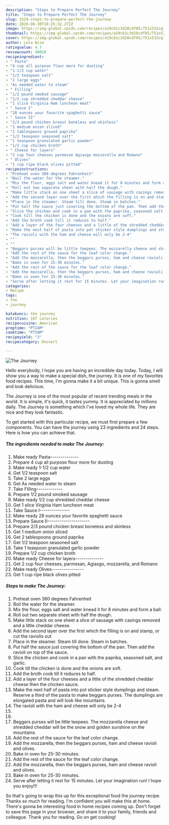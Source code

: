 ```yaml
---
description: "Steps to Prepare Perfect The Journey"
title: "Steps to Prepare Perfect The Journey"
slug: 1529-steps-to-prepare-perfect-the-journey
date: 2020-06-30T18:25:32.272Z
image: https://img-global.cpcdn.com/recipes/a19cb1c3d28cdf05/751x532cq70/the-journey-recipe-main-photo.jpg
thumbnail: https://img-global.cpcdn.com/recipes/a19cb1c3d28cdf05/751x532cq70/the-journey-recipe-main-photo.jpg
cover: https://img-global.cpcdn.com/recipes/a19cb1c3d28cdf05/751x532cq70/the-journey-recipe-main-photo.jpg
author: Lela Wise
ratingvalue: 4.7
reviewcount: 40028
recipeingredient:
- " Pasta"
- "4 cup all purpose flour more for dusting"
- "1-1/2 cup water"
- "1/2 teaspoon salt"
- "2 large eggs"
- "As needed water to steam"
- " Filling"
- "1/2 pound smoked sausage"
- "1/2 cup shredded cheddar cheese"
- "1 slice Virginia Ham luncheon meat"
- " Sauce I"
- "28 ounces your favorite spaghetti sauce"
- " Sauce II"
- "2/3 pound chicken breast boneless and skinless"
- "1 medium onion sliced"
- "2 tablespoons ground paprika"
- "1/2 teaspoon seasoned salt"
- "1 teaspoon granulated garlic powder"
- "1/2 cup chicken broth"
- " Cheese for layers"
- "2 cup four cheeses parmesan Agiasgo mozzarella and Romano"
- " Olives"
- "1 cup ripe black olives pitted"
recipeinstructions:
- "Preheat oven 360 degrees Fahrenheit"
- "Boil the water for the steamer."
- "Mix the flour, eggs salt and water knead it for 8 minutes and form a ball."
- "Roll out two separate sheet with half the dough."
- "Make little stack on one sheet a slice of sausage with casings removed and a little cheddar cheese."
- "Add the second layer over the first which the filling is on and stamp, or cut the raviolis out"
- "Place in the steamer. Steam till done. Steam in batches."
- "Put half the sauce just covering the bottom of the pan. Then add the ravioli on top of the sauce."
- "Slice the chicken and cook in a pan with the paprika, seasoned salt, and garlic."
- "Cook till the chicken is done and the onions are soft."
- "Add the broth cook till it reduces to half."
- "Add a layer of the four cheeses and a little of the shredded cheddar cheese then the chicken sauce."
- "Make the next half of pasta into pot sticker style dumplings and steam. Reserve a third of the pasta to make beggars purses. The dumplings are elongated pasta and will look like mountains."
- "The ravioli with the ham and cheese will only be 2-4"
- ""
- ""
- "Beggars purses will be little teepees. The mozzarella cheese and shredded cheddar will be the snow and golden sunshine on the mountains."
- "Add the rest of the sauce for the leaf color change."
- "Add the mozzarella, then the beggars purses, ham and cheese ravioli and olives."
- "Bake in oven for 25-30 minutes."
- "Add the rest of the sauce for the leaf color change."
- "Add the mozzarella, then the beggars purses, ham and cheese ravioli and olives."
- "Bake in oven for 25-30 minutes."
- "Serve after letting it rest for 15 minutes. Let your imagination run! I hope you enjoy!!!"
categories:
- Recipe
tags:
- the
- journey

katakunci: the journey 
nutrition: 187 calories
recipecuisine: American
preptime: "PT24M"
cooktime: "PT58M"
recipeyield: "3"
recipecategory: Dessert

---
```



![The Journey](https://img-global.cpcdn.com/recipes/a19cb1c3d28cdf05/751x532cq70/the-journey-recipe-main-photo.jpg)

Hello everybody, I hope you are having an incredible day today. Today, I will show you a way to make a special dish, the journey. It is one of my favorites food recipes. This time, I'm gonna make it a bit unique. This is gonna smell and look delicious.

The Journey is one of the most popular of recent trending meals in the world. It is simple, it's quick, it tastes yummy. It is appreciated by millions daily. The Journey is something which I've loved my whole life. They are nice and they look fantastic.




To get started with this particular recipe, we must first prepare a few components. You can have the journey using 23 ingredients and 24 steps. Here is how you can achieve that.

<!--inarticleads1-->

##### The ingredients needed to make The Journey:

1. Make ready  Pasta--------------
1. Prepare 4 cup all purpose flour more for dusting
1. Make ready 1-1/2 cup water
1. Get 1/2 teaspoon salt
1. Take 2 large eggs
1. Get As needed water to steam
1. Take  Filling-------------
1. Prepare 1/2 pound smoked sausage
1. Make ready 1/2 cup shredded cheddar cheese
1. Get 1 slice Virginia Ham luncheon meat
1. Take  Sauce I---------------
1. Make ready 28 ounces your favorite spaghetti sauce
1. Prepare  Sauce II---------------------
1. Prepare 2/3 pound chicken breast boneless and skinless
1. Get 1 medium onion sliced
1. Get 2 tablespoons ground paprika
1. Get 1/2 teaspoon seasoned salt
1. Take 1 teaspoon granulated garlic powder
1. Prepare 1/2 cup chicken broth
1. Make ready  Cheese for layers--------------
1. Get 2 cup four cheeses, parmesan, Agiasgo, mozzarella, and Romano
1. Make ready  Olives----------------
1. Get 1 cup ripe black olives pitted




<!--inarticleads2-->

##### Steps to make The Journey:

1. Preheat oven 360 degrees Fahrenheit
1. Boil the water for the steamer.
1. Mix the flour, eggs salt and water knead it for 8 minutes and form a ball.
1. Roll out two separate sheet with half the dough.
1. Make little stack on one sheet a slice of sausage with casings removed and a little cheddar cheese.
1. Add the second layer over the first which the filling is on and stamp, or cut the raviolis out
1. Place in the steamer. Steam till done. Steam in batches.
1. Put half the sauce just covering the bottom of the pan. Then add the ravioli on top of the sauce.
1. Slice the chicken and cook in a pan with the paprika, seasoned salt, and garlic.
1. Cook till the chicken is done and the onions are soft.
1. Add the broth cook till it reduces to half.
1. Add a layer of the four cheeses and a little of the shredded cheddar cheese then the chicken sauce.
1. Make the next half of pasta into pot sticker style dumplings and steam. Reserve a third of the pasta to make beggars purses. The dumplings are elongated pasta and will look like mountains.
1. The ravioli with the ham and cheese will only be 2-4
1. 
1. 
1. Beggars purses will be little teepees. The mozzarella cheese and shredded cheddar will be the snow and golden sunshine on the mountains.
1. Add the rest of the sauce for the leaf color change.
1. Add the mozzarella, then the beggars purses, ham and cheese ravioli and olives.
1. Bake in oven for 25-30 minutes.
1. Add the rest of the sauce for the leaf color change.
1. Add the mozzarella, then the beggars purses, ham and cheese ravioli and olives.
1. Bake in oven for 25-30 minutes.
1. Serve after letting it rest for 15 minutes. Let your imagination run! I hope you enjoy!!!




So that's going to wrap this up for this exceptional food the journey recipe. Thanks so much for reading. I'm confident you will make this at home. There's gonna be interesting food in home recipes coming up. Don't forget to save this page in your browser, and share it to your family, friends and colleague. Thank you for reading. Go on get cooking!
